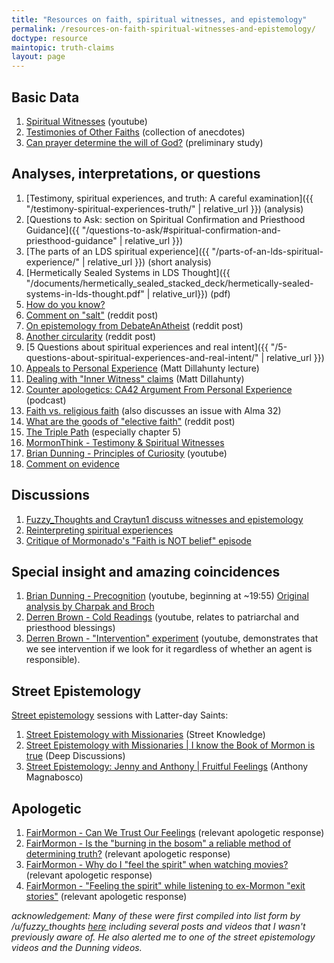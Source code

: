 ```yaml
---
title: "Resources on faith, spiritual witnesses, and epistemology"
permalink: /resources-on-faith-spiritual-witnesses-and-epistemology/
doctype: resource
maintopic: truth-claims
layout: page
---
```


## Basic Data

1. [Spiritual Witnesses](https://www.youtube.com/watch?v=UJMSU8Qj6Go) (youtube)
1. [Testimonies of Other Faiths](https://testimoniesofotherfaiths.blogspot.com/) (collection of anecdotes)
1. [Can prayer determine the will of God?](http://www.religioustolerance.org/god_pra6.htm) (preliminary study)

## Analyses, interpretations, or questions

1. [Testimony, spiritual experiences, and truth: A careful examination]({{ "/testimony-spiritual-experiences-truth/" | relative_url }}) (analysis)
1. [Questions to Ask: section on Spiritual Confirmation and Priesthood Guidance]({{ "/questions-to-ask/#spiritual-confirmation-and-priesthood-guidance" | relative_url }})
1. [The parts of an LDS spiritual experience]({{ "/parts-of-an-lds-spiritual-experience/" | relative_url }}) (short analysis)
1. [Hermetically Sealed Systems in LDS Thought]({{ "/documents/hermetically_sealed_stacked_deck/hermetically-sealed-systems-in-lds-thought.pdf" | relative_url}}) (pdf)
1. [How do you know?](https://sapiencuriosus.wordpress.com/2018/03/29/how-do-you-know/)
1. [Comment on "salt"](https://www.reddit.com/r/exmormon/comments/1rj0l1/in_case_you_ever_sit_by_boyd_k_packer_on_a_plane/cdnvt29/) (reddit post)
1. [On epistemology from DebateAnAtheist](https://www.reddit.com/r/DebateAnAtheist/comments/9caiv8/on_epistemology/) (reddit post)
1. [Another circularity](https://www.reddit.com/r/exmormon/comments/9eq1ym/seminary_circular_reasoning/) (reddit post)
1. [5 Questions about spiritual experiences and real intent]({{ "/5-questions-about-spiritual-experiences-and-real-intent/" | relative_url }})
1. [Appeals to Personal Experience](https://www.youtube.com/watch?v=4rOvxshInuc) (Matt Dillahunty lecture)
1. [Dealing with "Inner Witness" claims](https://www.youtube.com/watch?v=D-Xa4WBzBwc) (Matt Dillahunty)
1. [Counter apologetics: CA42 Argument From Personal Experience](http://counterapologetics.blubrry.net/2018/11/17/ca42-argument-from-personal-experience/) (podcast)
1. [Faith vs. religious faith](https://www.reddit.com/r/mormon/comments/7qv2r4/faith_vs_religious_faith_thoughts_on_faith_hope/) (also discusses an issue with Alma 32)
1. [What are the goods of "elective faith"](https://www.reddit.com/r/mormon/comments/81bn53/what_are_the_goods_of_elective_faith_serious/) (reddit post)
1. [The Triple Path](http://triplepath.org) (especially chapter 5)
1. [MormonThink - Testimony & Spiritual Witnesses](http://www.mormonthink.com/testimonyweb.htm)
1. [Brian Dunning - Principles of Curiosity](https://www.youtube.com/watch?v=NKY6jJbyCo0) (youtube)
1. [Comment on evidence](https://www.reddit.com/r/mormon/comments/7dyni3/the_story_of_my_faith_crisis_and_my_return_to_the/dq2fnwj/)

## Discussions

1. [Fuzzy_Thoughts and Craytun1 discuss witnesses and epistemology](https://www.reddit.com/r/mormon/comments/a5jw5f/relieving_the_burden_on_the_shoulders_of_believers/ebpbb17/)
1. [Reinterpreting spiritual experiences](https://www.reddit.com/r/mormon/comments/9sphcv/when_confronted_by_difficult_questions_many/e8uonhi/)
1. [Critique of Mormonado's "Faith is NOT belief" episode](https://www.reddit.com/r/mormon/comments/9c74gq/faith_is_not_belief_faith_crisis_and_what_sam/e59621g/)

## Special insight and amazing coincidences

1. [Brian Dunning - Precognition](https://www.youtube.com/watch?v=752V173e31o&t=1195) (youtube, beginning at ~19:55) [Original analysis by Charpak and Broch](https://books.google.com/books?id=DpnWcMzeh8oC&q=dying#v=onepage&q=%22Premonition%3F%22&f=false)
1. [Derren Brown - Cold Readings](https://www.youtube.com/watch?v=I6uj1ruTmGQ) (youtube, relates to patriarchal and priesthood blessings)
1. [Derren Brown - "Intervention" experiment](https://www.youtube.com/watch?v=ust-pJC-9j8&feature=youtu.be&t=1931) (youtube, demonstrates that we see intervention if we look for it regardless of whether an agent is responsible).

## Street Epistemology

[Street epistemology](https://streetepistemology.com/) sessions with Latter-day Saints:

1. [Street Epistemology with Missionaries](https://www.youtube.com/watch?v=SniF1xG_Iso) (Street Knowledge)
1. [Street Epistemology with Missionaries \| I know the Book of Mormon is true](https://www.youtube.com/watch?v=DhKGiw0ZVBM) (Deep Discussions) 
1. [Street Epistemology: Jenny and Anthony \| Fruitful Feelings](https://www.youtube.com/watch?v=bh9IYjRYBx4) (Anthony Magnabosco)

## Apologetic

1. [FairMormon - Can We Trust Our Feelings](http://www.fairmormon.org/perspectives/publications/can-we-trust-our-feelings) (relevant apologetic response)
1. [FairMormon -  Is the "burning in the bosom" a reliable method of determining truth?](http://en.fairmormon.org/Holy_Ghost/Burning_in_the_bosom) (relevant apologetic response)
1. [FairMormon -  Why do I "feel the spirit" when watching movies?](http://en.fairmormon.org/Holy_Ghost/Feeling_%22the_spirit%22_while_watching_movies) (relevant apologetic response)
1. [FairMormon - "Feeling the spirit" while listening to ex-Mormon "exit stories"](http://en.fairmormon.org/Holy_Ghost/%22Feeling_the_spirit%22_while_listening_to_ex-Mormon_exit_stories) (relevant apologetic response)

*acknowledgement: Many of these were first compiled into list form by /u/fuzzy_thoughts [here](https://www.reddit.com/r/mormon/comments/9fujov/why_are_you_sure_about_mormonism_being_true/e5zj8d4/) including several posts and videos that I wasn't previously aware of.  He also alerted me to one of the street epistemology videos and the Dunning videos.*
